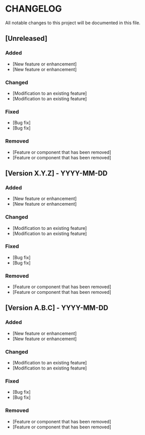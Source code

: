 # CHANGELOG

All notable changes to this project will be documented in this file.

## [Unreleased]

### Added
- [New feature or enhancement]
- [New feature or enhancement]

### Changed
- [Modification to an existing feature]
- [Modification to an existing feature]

### Fixed
- [Bug fix]
- [Bug fix]

### Removed
- [Feature or component that has been removed]
- [Feature or component that has been removed]

## [Version X.Y.Z] - YYYY-MM-DD

### Added
- [New feature or enhancement]
- [New feature or enhancement]

### Changed
- [Modification to an existing feature]
- [Modification to an existing feature]

### Fixed
- [Bug fix]
- [Bug fix]

### Removed
- [Feature or component that has been removed]
- [Feature or component that has been removed]

## [Version A.B.C] - YYYY-MM-DD

### Added
- [New feature or enhancement]
- [New feature or enhancement]

### Changed
- [Modification to an existing feature]
- [Modification to an existing feature]

### Fixed
- [Bug fix]
- [Bug fix]

### Removed
- [Feature or component that has been removed]
- [Feature or component that has been removed]